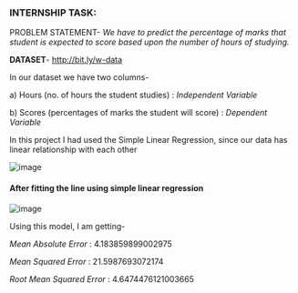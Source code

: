 ### INTERNSHIP TASK: 

PROBLEM STATEMENT- *We have to predict the percentage of marks that student is expected to score based upon the number of hours of studying.*


**DATASET**- http://bit.ly/w-data


In our dataset we have two columns- 

a) Hours (no. of hours the student studies) : *Independent Variable*

b) Scores (percentages of marks the student will score) : *Dependent Variable*

In this project I had used the Simple Linear Regression, since our data has linear relationship with each other 

![image](https://user-images.githubusercontent.com/68374336/184475860-85cfe823-daea-46f3-9a8d-55d06f83be7a.png)


#### After fitting the line using simple linear regression

![image](https://user-images.githubusercontent.com/68374336/184475881-087e5fd7-4f16-4dc5-9826-6a1adde5bddb.png)



Using this model, I am getting-

*Mean Absolute Error* :  4.183859899002975

*Mean Squared Error* :  21.5987693072174

*Root Mean Squared Error* :  4.6474476121003665


